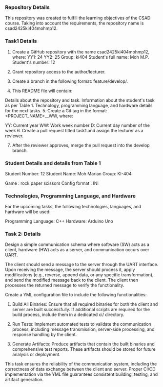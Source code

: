 ### Repository Details
This repository was created to fulfill the learning objectives of the CSAD course. Taking into account the requirements, the repository name is csad2425ki404mohmp12.

### Task1 Details
1. Create a GitHub repository with the nаme csad2425ki404mohmp12, where:
YY1: 24
YY2: 25
Group: ki404
Student's full name: Moh M.P.
Student's number: 12
2. Grant repository access to the author/lecturer.

3. Create a branch in the following format: feature/develop/<task number>.

4. This README file will contain:

Details about the repository and task.
Information about the student's task as per Table 1.
Technology, programming language, and hardware details for the next tasks.
5. Create a Git tag in the format: <PROJECT_NAME>_<VERSION>_WW<YYWWD>, where:

YY: Current year
WW: Work week number
D: Current day number of the week
6. Create a pull request titled task1 and assign the lecturer as a reviewer.

7. After the reviewer approves, merge the pull request into the develop branch.

### Student Details and details from Table 1
Student Number: 12
Student Name: Moh Marian
Group: KI-404

Game : rock paper scissors
Config format : INI

### Technologies, Programming Language, and Hardware
For the upcoming tasks, the following technologies, languages, and hardware will be used:

Programming Language: C++
Hardware: Arduino Uno

### Task 2: Details
Design a simple communication schema where software (SW) acts as a client, hardware (HW) acts as a server, and communication occurs over UART.

The client should send a message to the server through the UART interface. Upon receiving the message, the server should process it, apply modifications (e.g., reverse, append data, or any specific transformation), and send the modified message back to the client. The client then processes the returned message to verify the functionality.

Create a YML configuration file to include the following functionalities:

1. Build All Binaries: Ensure that all required binaries for both the client and server are built successfully. If additional scripts are required for the build process, include them in a dedicated ci/ directory.
   
2. Run Tests: Implement automated tests to validate the communication process, including message transmission, server-side processing, and response handling by the client.

3. Generate Artifacts: Produce artifacts that contain the built binaries and comprehensive test reports. These artifacts should be stored for future analysis or deployment.

This task ensures the reliability of the communication system, including the correctness of data exchange between the client and server. Proper CI/CD implementation via the YML file guarantees consistent building, testing, and artifact generation.
